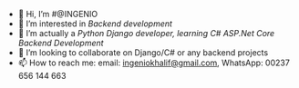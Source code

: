 - 👋 Hi, I’m #@INGENIO
- 👀 I’m interested in _*Backend development*_
- 🌱 I’m actually a _*Python Django developer, learning C# ASP.Net Core Backend Development*_
- 💞️ I’m looking to collaborate on Django/C# or any backend projects
- 📫 How to reach me: email: ingeniokhalif@gmail.com, WhatsApp: 00237 656 144 663

<!---
INGENIO-237/INGENIO-237 is a ✨ special ✨ repository because its `README.md` (this file) appears on your GitHub profile.
You can click the Preview link to take a look at your changes.
--->
